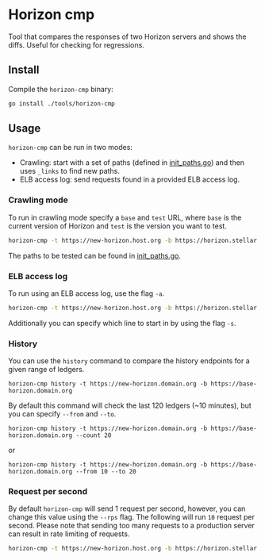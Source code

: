 # Horizon cmp

Tool that compares the responses of two Horizon servers and shows the diffs.
Useful for checking for regressions.

## Install

Compile the `horizon-cmp` binary:

```bash
go install ./tools/horizon-cmp
```

## Usage

`horizon-cmp` can be run in two modes:

- Crawling: start with a set of paths (defined in [init_paths.go](https://github.com/AnneNamuli/go-stellar/blob/master/tools/horizon-cmp/init_paths.go)) and then uses `_links` to find new paths.
- ELB access log: send requests found in a provided ELB access log.

### Crawling mode

To run in crawling mode specify a `base` and `test` URL, where `base` is the current version of Horizon and `test` is the version you want to test.

```bash
horizon-cmp -t https://new-horizon.host.org -b https://horizon.stellar.org
```

The paths to be tested can be found in [init_paths.go](https://github.com/AnneNamuli/go-stellar/blob/master/tools/horizon-cmp/init_paths.go).

### ELB access log

To run using an ELB access log, use the flag `-a`.

```bash
horizon-cmp -t https://new-horizon.host.org -b https://horizon.stellar.org -a ./elb_access.log
```

Additionally you can specify which line to start in by using the flag `-s`.

### History

You can use the `history` command to compare the history endpoints for a given range of ledgers.

```
horizon-cmp history -t https://new-horizon.domain.org -b https://base-horizon.domain.org
```

By default this command will check the last 120 ledgers (~10 minutes), but you can specify `--from` and `--to`.

```
horizon-cmp history -t https://new-horizon.domain.org -b https://base-horizon.domain.org --count 20
```

or

```
horizon-cmp history -t https://new-horizon.domain.org -b https://base-horizon.domain.org --from 10 --to 20
```


### Request per second

By default `horizon-cmp` will send 1 request per second, however, you can change this value using the `--rps` flag.  The following will run `10` request per second. Please note that sending too many requests to a production server can result in rate limiting of requests.

```bash
horizon-cmp -t https://new-horizon.host.org -b https://horizon.stellar.org --rps 10
```
